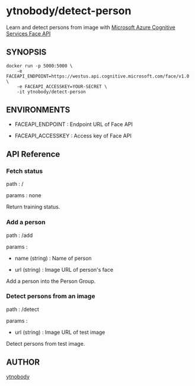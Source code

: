 # ytnobody/detect-person

Learn and detect persons from image with [Microsoft Azure Cognitive Services Face API](https://azure.microsoft.com/ja-jp/services/cognitive-services/face/)

## SYNOPSIS

    docker run -p 5000:5000 \
        -e FACEAPI_ENDPOINT=https://westus.api.cognitive.microsoft.com/face/v1.0 \
        -e FACEAPI_ACCESSKEY=YOUR-SECRET \
        -it ytnobody/detect-person

## ENVIRONMENTS

- FACEAPI_ENDPOINT : Endpoint URL of Face API

- FACEAPI_ACCESSKEY : Access key of Face API

## API Reference

### Fetch status

path : /

params : none

Return training status.

### Add a person

path : /add

params : 

- name (string) : Name of person

- url (string) : Image URL of person's face

Add a person into the Person Group.

### Detect persons from an image

path : /detect

params : 

- url (string) : Image URL of test image

Detect persons from test image.

## AUTHOR

[ytnobody](https://github.com/ytnobody/)
